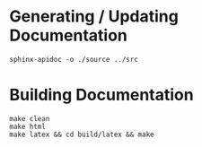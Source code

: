 # Generating / Updating Documentation

```
sphinx-apidoc -o ./source ../src
```

# Building Documentation
```
make clean
make html
make latex && cd build/latex && make
```
